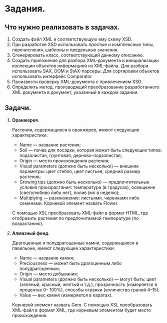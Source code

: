 # Задания.
## Что нужно реализовать в задачах.
1. Создать файл XML и соответствующую ему схему XSD.
2. При разработке XSD использовать простые и комплексные типы, перечисления, шаблоны и предельные значения.
3. Сгенерировать класс, соответствующий данному описанию.
4. Создать приложение для разбора XML-документа и инициализации коллекции объектов информацией из XML-файла. Для разбора использовать
   SAX, DOM и StAX-парсеры. Для сортировки объектов использовать интерфейс Comparator.
5. Произвести проверку XML-документа с привлечением XSD.
6. Определить метод, производящий преобразование разработанного XML документа в документ, указанный в каждом задании.
## Задачи.
1. **Оранжерея**.
 
   Растения, содержащиеся в оранжерее, имеют следующие характеристики:
    - Name — название растения;
    - Soil — почва для посадки, которая может быть следующих типов: подзолистая, грунтовая, дерново-подзолистая;
    - Origin — место происхождения растения;
    - Visual рarameters (должно быть несколько) — внешние параметры: цвет
      стебля, цвет листьев, средний размер растения;
    - Growing tips (должно быть несколько) — предпочтительные условия
      произрастания: температура (в градусах), освещение (светолюбиво либо
      нет), полив (мл в неделю);
    - Multiplying — размножение: листьями, черенками либо семенами.
      Корневой элемент назвать Flower.

   С помощью XSL преобразовать XML-файл в формат HTML, где отобразить
   растения по предпочитаемой температуре (по возрастанию).
2. **Алмазный фонд**.

   Драгоценные и полудрагоценные камни, содержащиеся в павильоне, имеют
   следующие характеристики:
    - Name — название камня;
    - Preciousness — может быть драгоценным либо полудрагоценным;
    - Origin — место добывания;
    - Visual parameters (должно быть несколько) — могут быть: цвет (зеленый, красный, желтый и т.д.), прозрачность (измеряется в процентах 0–
      100%), способы огранки (количество граней 4–15);
    - Value — вес камня (измеряется в каратах).

   Корневой элемент назвать Gem.
   С помощью XSL преобразовать XML-файл в формат XML, где корневым элементом будет место происхождения.
    
